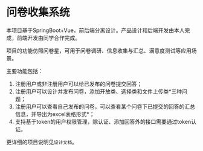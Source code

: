 # 问卷收集系统

本项目基于SpringBoot+Vue，前后端分离设计。产品设计和后端开发由本人完成，前端开发由同学合作完成。

项目的功能仿照问卷星，可用于问卷调研、信息收集与汇总、满意度测试等应用场景。

主要功能包括：

1. 注册用户或非注册用户可以给已发布的问卷提交回答；
2. 注册用户可以设计并发布问卷，添加开放类、选择类和文件上传类*三种问题；
3. 注册用户可以查看自己发布的问卷，可以查看某个问卷下已提交的回答的汇总信息，并导出为excel表格形式*；
4. 支持基于token的用户权限管理，除认证、添加回答外的接口需要通过token认证。

更详细的项目说明见`设计文档`。

